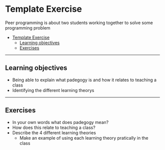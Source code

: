 # Template Exercise

Peer programming is about two students working together to solve some programming problem

- [Template Exercise](#template-exercise)
  - [Learning objectives](#learning-objectives)
  - [Exercises](#exercises)

---

## Learning objectives

* Being able to explain what padegogy is and how it relates to teaching a class
* Identifying the different learning theorys

---

## Exercises
- In your own words what does padegogy mean?
- How does this relate to teaching a class?
- Describe the 4 different learning theories
  - Make an example of using each learning theory pratically in the class
